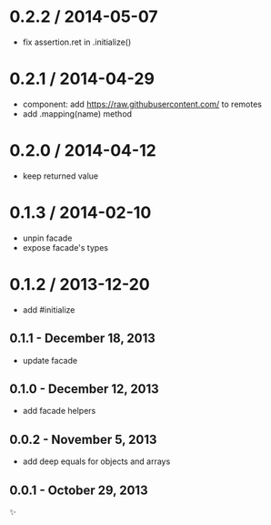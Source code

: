 
0.2.2 / 2014-05-07 
==================

 * fix assertion.ret in .initialize()

0.2.1 / 2014-04-29 
==================

 * component: add https://raw.githubusercontent.com/ to remotes
 * add .mapping(name) method

0.2.0 / 2014-04-12 
==================

 * keep returned value

0.1.3 / 2014-02-10
==================

 * unpin facade
 * expose facade's types

0.1.2 / 2013-12-20
==================

 * add #initialize

0.1.1 - December 18, 2013
-------------------------
 * update facade

0.1.0 - December 12, 2013
-------------------------
* add facade helpers

0.0.2 - November 5, 2013
------------------------
* add deep equals for objects and arrays

0.0.1 - October 29, 2013
------------------------
:sparkles:
